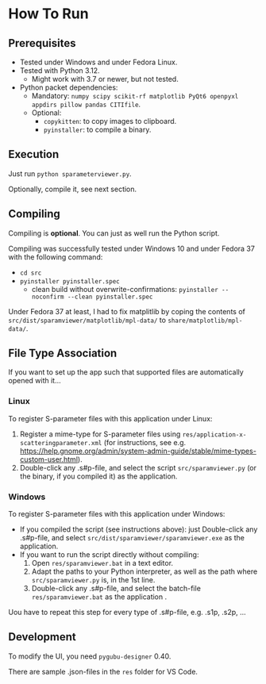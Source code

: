 How To Run
==========

Prerequisites
-------------

- Tested under Windows and under Fedora Linux.
- Tested with Python 3.12.
    - Might work with 3.7 or newer, but not tested.
- Python packet dependencies:
    - Mandatory: `numpy scipy scikit-rf matplotlib PyQt6 openpyxl appdirs pillow pandas CITIfile`.
    - Optional:
        - `copykitten`: to copy images to clipboard.
        - `pyinstaller`: to compile a binary.

Execution
---------

Just run `python sparameterviewer.py`.

Optionally, compile it, see next section.

Compiling
---------

Compiling is **optional**. You can just as well run the Python script.

Compiling was successfully tested under Windows 10 and under Fedora 37 with the following command:
- `cd src`
- `pyinstaller pyinstaller.spec`
    - clean build without overwrite-confirmations: `pyinstaller --noconfirm --clean pyinstaller.spec`

Under Fedora 37 at least, I had to fix matplitlib by coping the contents of `src/dist/sparamviewer/matplotlib/mpl-data/` to `share/matplotlib/mpl-data/`.


File Type Association
---------------------

If you want to set up the app such that supported files are automatically opened with it...

### Linux

To register S-parameter files with this application under Linux:

1. Register a mime-type for S-parameter files using `res/application-x-scatteringparameter.xml` (for instructions, see e.g. <https://help.gnome.org/admin/system-admin-guide/stable/mime-types-custom-user.html>).
2. Double-click any .s#p-file, and select the script `src/sparamviewer.py` (or the binary, if you compiled it) as the application.

### Windows

To register S-parameter files with this application under Windows:

- If you compiled the script (see instructions above): just Double-click any .s#p-file, and select `src/dist/sparamviewer/sparamviewer.exe` as the application.
- If you want to run the script directly without compiling:
    1. Open `res/sparamviewer.bat` in a text editor.
    2. Adapt the paths to your Python interpreter, as well as the path where `src/sparamviewer.py` is, in the 1st line.
    3. Double-click any .s#p-file, and select the batch-file `res/sparamviewer.bat` as the application .

Uou have to repeat this step for every type of .s#p-file, e.g. .s1p, .s2p, ...

Development
-----------

To modify the UI, you need `pygubu-designer` 0.40.

There are sample .json-files in the `res` folder for VS Code.
